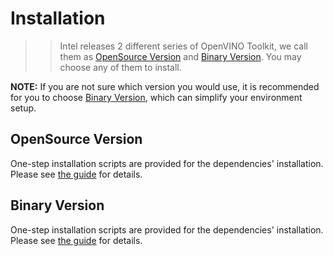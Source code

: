 
# Installation
>> Intel releases 2 different series of OpenVINO Toolkit, we call them as [OpenSource Version](https://github.com/opencv/dldt/) and [Binary Version](https://software.intel.com/en-us/openvino-toolkit). You may choose any of them to install.

**NOTE:** If you are not sure which version you would use, it is recommended for you to choose [Binary Version](https://software.intel.com/en-us/openvino-toolkit), which can simplify your environment setup.

## OpenSource Version
One-step installation scripts are provided for the dependencies' installation. Please see [the guide](https://github.com/RachelRen05/Openvino_readme/blob/master/doc/installation/OPEN_SOURCE_INSTALLATION.md) for details.

## Binary Version
One-step installation scripts are provided for the dependencies' installation. Please see [the guide](https://github.com/RachelRen05/Openvino_readme/blob/master/doc/installation/BINARY_INSTALLATION.md) for details.
